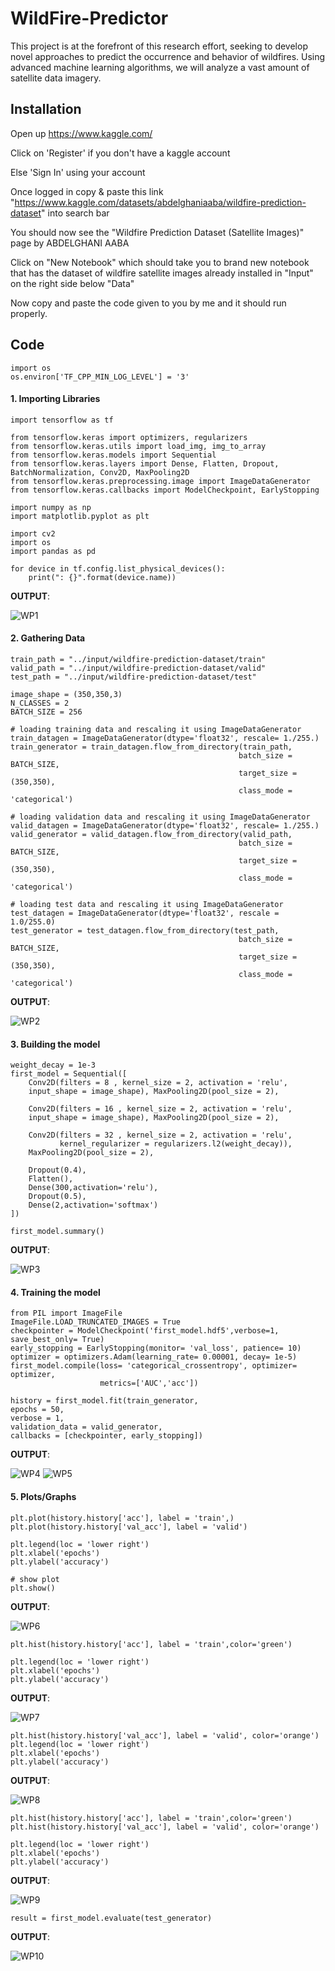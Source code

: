 # WildFire-Predictor
This project is at the forefront of this research effort, seeking to develop novel approaches to predict the occurrence and behavior of wildfires. Using advanced machine learning algorithms, we will analyze a vast amount of satellite data imagery.


## Installation

Open up https://www.kaggle.com/

Click on 'Register' if you don't have a kaggle account

Else 'Sign In' using your account

Once logged in copy & paste this link "https://www.kaggle.com/datasets/abdelghaniaaba/wildfire-prediction-dataset" into search bar

You should now see the "Wildfire Prediction Dataset (Satellite Images)" page by ABDELGHANI AABA

Click on "New Notebook" which should take you to brand new notebook that has the dataset of wildfire satellite images already installed in "Input" on the right side below "Data"

Now copy and paste the code given to you by me and it should run properly.
## Code

``` 
import os
os.environ['TF_CPP_MIN_LOG_LEVEL'] = '3' 

``` 


#### 1. Importing Libraries

``` 
import tensorflow as tf

from tensorflow.keras import optimizers, regularizers
from tensorflow.keras.utils import load_img, img_to_array
from tensorflow.keras.models import Sequential
from tensorflow.keras.layers import Dense, Flatten, Dropout, BatchNormalization, Conv2D, MaxPooling2D
from tensorflow.keras.preprocessing.image import ImageDataGenerator
from tensorflow.keras.callbacks import ModelCheckpoint, EarlyStopping

import numpy as np
import matplotlib.pyplot as plt

import cv2
import os
import pandas as pd

``` 

``` 
for device in tf.config.list_physical_devices():
    print(": {}".format(device.name))

``` 
**OUTPUT**:

![WP1](https://github.com/krish1348/WildFire-Predictor/assets/90926847/85e3cf14-0d09-49a4-b9b3-45294b96f2c7)




#### 2. Gathering Data

``` 
train_path = "../input/wildfire-prediction-dataset/train"
valid_path = "../input/wildfire-prediction-dataset/valid"
test_path = "../input/wildfire-prediction-dataset/test"

``` 
``` 
image_shape = (350,350,3)
N_CLASSES = 2
BATCH_SIZE = 256

# loading training data and rescaling it using ImageDataGenerator
train_datagen = ImageDataGenerator(dtype='float32', rescale= 1./255.)
train_generator = train_datagen.flow_from_directory(train_path,
                                                   batch_size = BATCH_SIZE,
                                                   target_size = (350,350),
                                                   class_mode = 'categorical')

# loading validation data and rescaling it using ImageDataGenerator
valid_datagen = ImageDataGenerator(dtype='float32', rescale= 1./255.)
valid_generator = valid_datagen.flow_from_directory(valid_path,
                                                   batch_size = BATCH_SIZE,
                                                   target_size = (350,350),
                                                   class_mode = 'categorical')

# loading test data and rescaling it using ImageDataGenerator
test_datagen = ImageDataGenerator(dtype='float32', rescale = 1.0/255.0)
test_generator = test_datagen.flow_from_directory(test_path,
                                                   batch_size = BATCH_SIZE,
                                                   target_size = (350,350),
                                                   class_mode = 'categorical')
```

**OUTPUT**:

![WP2](https://github.com/krish1348/WildFire-Predictor/assets/90926847/53699596-0275-4778-bb86-5f5e063aaa2d)




#### 3. Building the model

``` 
weight_decay = 1e-3
first_model = Sequential([
    Conv2D(filters = 8 , kernel_size = 2, activation = 'relu', 
    input_shape = image_shape), MaxPooling2D(pool_size = 2),
    
    Conv2D(filters = 16 , kernel_size = 2, activation = 'relu', 
    input_shape = image_shape), MaxPooling2D(pool_size = 2),
    
    Conv2D(filters = 32 , kernel_size = 2, activation = 'relu',
           kernel_regularizer = regularizers.l2(weight_decay)),
    MaxPooling2D(pool_size = 2),
    
    Dropout(0.4),
    Flatten(),
    Dense(300,activation='relu'),
    Dropout(0.5),
    Dense(2,activation='softmax')
])

first_model.summary()

``` 
**OUTPUT**:

![WP3](https://github.com/krish1348/WildFire-Predictor/assets/90926847/c9edceb3-fe63-467d-a215-a6e73e67be87)


#### 4. Training the model


``` 
from PIL import ImageFile
ImageFile.LOAD_TRUNCATED_IMAGES = True
checkpointer = ModelCheckpoint('first_model.hdf5',verbose=1, save_best_only= True)
early_stopping = EarlyStopping(monitor= 'val_loss', patience= 10)
optimizer = optimizers.Adam(learning_rate= 0.00001, decay= 1e-5)
first_model.compile(loss= 'categorical_crossentropy', optimizer= optimizer,
                    metrics=['AUC','acc'])

history = first_model.fit(train_generator,
epochs = 50,
verbose = 1,
validation_data = valid_generator,
callbacks = [checkpointer, early_stopping])
``` 

**OUTPUT**:


![WP4](https://github.com/krish1348/WildFire-Predictor/assets/90926847/cd649ae5-fc8d-4a98-b085-19d6f6d6f82c)
![WP5](https://github.com/krish1348/WildFire-Predictor/assets/90926847/064c2aad-ba7c-4915-a9f8-86aaf52dee44)



#### 5. Plots/Graphs


``` 
plt.plot(history.history['acc'], label = 'train',)
plt.plot(history.history['val_acc'], label = 'valid')

plt.legend(loc = 'lower right')
plt.xlabel('epochs')
plt.ylabel('accuracy')

# show plot
plt.show()
``` 

**OUTPUT**:

![WP6](https://github.com/krish1348/WildFire-Predictor/assets/90926847/92207889-c0b3-4031-b75a-a884c47755a5)




``` 
plt.hist(history.history['acc'], label = 'train',color='green')

plt.legend(loc = 'lower right')
plt.xlabel('epochs')
plt.ylabel('accuracy')
``` 

**OUTPUT**:

![WP7](https://github.com/krish1348/WildFire-Predictor/assets/90926847/c51c72e4-7428-46be-9344-dc878a580265)


```
plt.hist(history.history['val_acc'], label = 'valid', color='orange')
plt.legend(loc = 'lower right')
plt.xlabel('epochs')
plt.ylabel('accuracy') 
```

**OUTPUT**:

![WP8](https://github.com/krish1348/WildFire-Predictor/assets/90926847/24ec881e-87df-45de-980c-5ffc0d0a5625)

```
plt.hist(history.history['acc'], label = 'train',color='green')
plt.hist(history.history['val_acc'], label = 'valid', color='orange')

plt.legend(loc = 'lower right')
plt.xlabel('epochs')
plt.ylabel('accuracy')
```

**OUTPUT**:

![WP9](https://github.com/krish1348/WildFire-Predictor/assets/90926847/0ba34097-8f82-4141-952a-642e30c6ff1e)


```
result = first_model.evaluate(test_generator) 
```
**OUTPUT**:

![WP10](https://github.com/krish1348/WildFire-Predictor/assets/90926847/d8a151a4-f928-4865-8e94-9e636e1e43a5)
